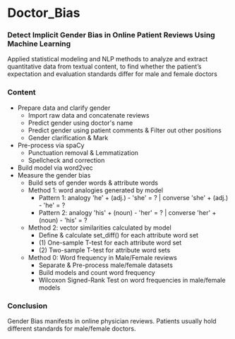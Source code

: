 # Doctor_Bias

### Detect Implicit Gender Bias in Online Patient Reviews Using Machine Learning
Applied statistical modeling and NLP methods to analyze and extract quantitative data from textual content, to find whether the patient’s expectation and evaluation standards differ for male and female doctors

### Content
- Prepare data and clarify gender
  - Import raw data and concatenate reviews
  - Predict gender using doctor's name
  - Predict gender using patient comments & Filter out other positions
  - Gender clarification & Mark
- Pre-process via spaCy
  - Punctuation removal & Lemmatization
  - Spellcheck and correction
- Build model via word2vec
- Measure the gender bias
  - Build sets of gender words & attribute words
  - Method 1: word analogies generated by model
    - Pattern 1: analogy 'he' + (adj.) - 'she' = ? | converse 'she' + (adj.) - 'he' = ?
    - Pattern 2: analogy 'his' + (noun) - 'her' = ? | converse 'her' + (noun) - 'his' = ?
  - Method 2: vector similarities calculated by model
    - Define & calculate set_diff() for each attribute word set
    - (1) One-sample T-test for each attribute word set
    - (2) Two-sample T-test for attribute word sets
  - Method 0: Word frequency in Male/Female reviews
    - Separate & Pre-process male/female datasets
    - Build models and count word frequency
    - Wilcoxon Signed-Rank Test on word frequencies in male/female models
    
### Conclusion
Gender Bias manifests in online physician reviews. Patients usually hold different standards for male/female doctors.
